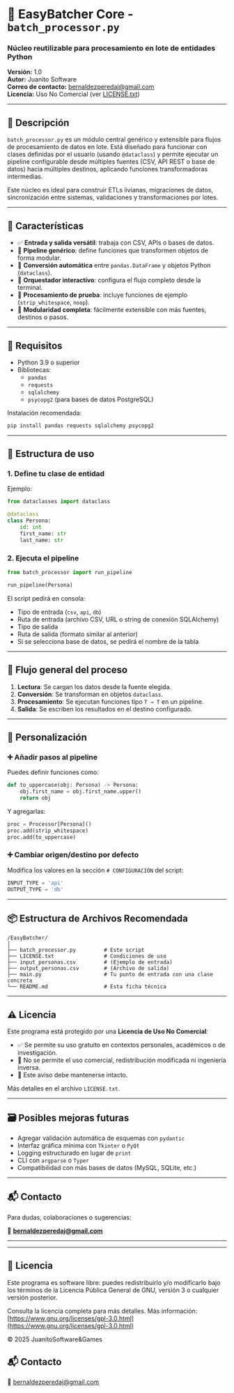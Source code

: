 
# 🔁 EasyBatcher Core - `batch_processor.py`

### Núcleo reutilizable para procesamiento en lote de entidades Python

**Versión:** 1.0  
**Autor:** Juanito Software  
**Correo de contacto:** [bernaldezperedaj@gmail.com](mailto:bernaldezperedaj@gmail.com)  
**Licencia:** Uso No Comercial (ver [LICENSE.txt](./LICENSE.txt))

---

## 📄 Descripción

`batch_processor.py` es un módulo central genérico y extensible para flujos de procesamiento de datos en lote. Está diseñado para funcionar con clases definidas por el usuario (usando `@dataclass`) y permite ejecutar un pipeline configurable desde múltiples fuentes (CSV, API REST o base de datos) hacia múltiples destinos, aplicando funciones transformadoras intermedias.

Este núcleo es ideal para construir ETLs livianas, migraciones de datos, sincronización entre sistemas, validaciones y transformaciones por lotes.

---

## 🚀 Características

- ✅ **Entrada y salida versátil**: trabaja con CSV, APIs o bases de datos.
- 🔄 **Pipeline genérico**: define funciones que transformen objetos de forma modular.
- 🧠 **Conversión automática** entre `pandas.DataFrame` y objetos Python (`dataclass`).
- 🔧 **Orquestador interactivo**: configura el flujo completo desde la terminal.
- 🧪 **Procesamiento de prueba**: incluye funciones de ejemplo (`strip_whitespace`, `noop`).
- 🧩 **Modularidad completa**: fácilmente extensible con más fuentes, destinos o pasos.

---

## 🧰 Requisitos

- Python 3.9 o superior
- Bibliotecas:
  - `pandas`
  - `requests`
  - `sqlalchemy`
  - `psycopg2` (para bases de datos PostgreSQL)

Instalación recomendada:

```bash
pip install pandas requests sqlalchemy psycopg2
```

---

## 🧠 Estructura de uso

### 1. Define tu clase de entidad

Ejemplo:
```python
from dataclasses import dataclass

@dataclass
class Persona:
    id: int
    first_name: str
    last_name: str
```
### 2. Ejecuta el pipeline

```python
from batch_processor import run_pipeline

run_pipeline(Persona)
```

El script pedirá en consola:

- Tipo de entrada (`csv`, `api`, `db`)
- Ruta de entrada (archivo CSV, URL o string de conexión SQLAlchemy)
- Tipo de salida
- Ruta de salida (formato similar al anterior)
- Si se selecciona base de datos, se pedirá el nombre de la tabla

---

## 🔂 Flujo general del proceso

1. **Lectura**: Se cargan los datos desde la fuente elegida.
2. **Conversión**: Se transforman en objetos `dataclass`.
3. **Procesamiento**: Se ejecutan funciones tipo `T → T` en un pipeline.
4. **Salida**: Se escriben los resultados en el destino configurado.

---

## 🔧 Personalización

### ➕ Añadir pasos al pipeline

Puedes definir funciones como:

```python
def to_uppercase(obj: Persona) -> Persona:
    obj.first_name = obj.first_name.upper()
    return obj
```

Y agregarlas:

```python
proc = Processor[Persona]()
proc.add(strip_whitespace)
proc.add(to_uppercase)
```

### ➕ Cambiar origen/destino por defecto

Modifica los valores en la sección `# CONFIGURACIÓN` del script:

```python
INPUT_TYPE = 'api'
OUTPUT_TYPE = 'db'
```

---

## 📦 Estructura de Archivos Recomendada

```
/EasyBatcher/
│
├── batch_processor.py         # Este script
├── LICENSE.txt                # Condiciones de uso
├── input_personas.csv         # (Ejemplo de entrada)
├── output_personas.csv        # (Archivo de salida)
├── main.py                    # Tu punto de entrada con una clase concreta
└── README.md                  # Esta ficha técnica
```

---

## ⚠️ Licencia

Este programa está protegido por una **Licencia de Uso No Comercial**:

- ✅ Se permite su uso gratuito en contextos personales, académicos o de investigación.
- 🚫 No se permite el uso comercial, redistribución modificada ni ingeniería inversa.
- 🧾 Este aviso debe mantenerse intacto.

Más detalles en el archivo `LICENSE.txt`.

---

## 🗃️ Posibles mejoras futuras

- Agregar validación automática de esquemas con `pydantic`
- Interfaz gráfica mínima con `Tkinter` o `PyQt`
- Logging estructurado en lugar de `print`
- CLI con `argparse` o `Typer`
- Compatibilidad con más bases de datos (MySQL, SQLite, etc.)

---

## 📬 Contacto

Para dudas, colaboraciones o sugerencias:

📧 **bernaldezperedaj@gmail.com**

---

---

## 📃 Licencia

Este programa es software libre: puedes redistribuirlo y/o modificarlo bajo los términos de la Licencia Pública General de GNU, versión 3 o cualquier versión posterior.

Consulta la licencia completa para más detalles.
Más información: [https://www.gnu.org/licenses/gpl-3.0.html](https://www.gnu.org/licenses/gpl-3.0.html)

© 2025 JuanitoSoftware&Games

## 📬 Contacto

📧 bernaldezperedaj@gmail.com
